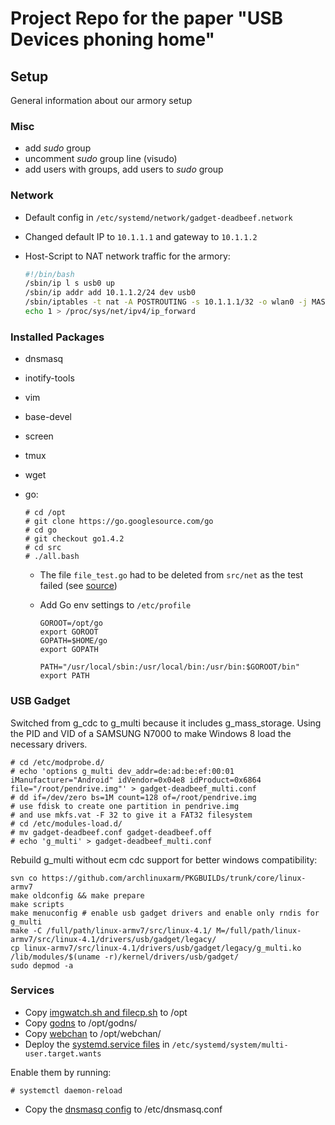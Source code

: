 # Project Repo for the paper "USB Devices phoning home"

## Setup

General information about our armory setup

### Misc

* add _sudo_ group
* uncomment _sudo_ group line (visudo)
* add users with groups, add users to _sudo_ group

### Network

* Default config in `/etc/systemd/network/gadget-deadbeef.network`
* Changed default IP to `10.1.1.1` and gateway to `10.1.1.2`
* Host-Script to NAT network traffic for the armory:

    ```bash
    #!/bin/bash
    /sbin/ip l s usb0 up
    /sbin/ip addr add 10.1.1.2/24 dev usb0
    /sbin/iptables -t nat -A POSTROUTING -s 10.1.1.1/32 -o wlan0 -j MASQUERADE
    echo 1 > /proc/sys/net/ipv4/ip_forward
    ```

### Installed Packages

* dnsmasq
* inotify-tools
* vim 
* base-devel
* screen
* tmux
* wget
* go:

    ```console
    # cd /opt
    # git clone https://go.googlesource.com/go
    # cd go
    # git checkout go1.4.2
    # cd src
    # ./all.bash
    ```
    
    * The file `file_test.go` had to be deleted from `src/net` as the test failed (see [source](https://github.com/golang/go/issues/10730))
    * Add Go env settings to `/etc/profile`

        ```console
        GOROOT=/opt/go
        export GOROOT
        GOPATH=$HOME/go
        export GOPATH

        PATH="/usr/local/sbin:/usr/local/bin:/usr/bin:$GOROOT/bin"
        export PATH
        ```

### USB Gadget

Switched from g_cdc to g_multi because it includes g_mass_storage.
Using the PID and VID of a SAMSUNG N7000 to make Windows 8 load the necessary drivers.

```console
# cd /etc/modprobe.d/
# echo 'options g_multi dev_addr=de:ad:be:ef:00:01 iManufacturer="Android" idVendor=0x04e8 idProduct=0x6864 file="/root/pendrive.img"' > gadget-deadbeef_multi.conf
# dd if=/dev/zero bs=1M count=128 of=/root/pendrive.img
# use fdisk to create one partition in pendrive.img
# and use mkfs.vat -F 32 to give it a FAT32 filesystem
# cd /etc/modules-load.d/
# mv gadget-deadbeef.conf gadget-deadbeef.off
# echo 'g_multi' > gadget-deadbeef_multi.conf
```

Rebuild g_multi without ecm cdc support for better windows compatibility:

```console
svn co https://github.com/archlinuxarm/PKGBUILDs/trunk/core/linux-armv7
make oldconfig && make prepare
make scripts
make menuconfig # enable usb gadget drivers and enable only rndis for g_multi
make -C /full/path/linux-armv7/src/linux-4.1/ M=/full/path/linux-armv7/src/linux-4.1/drivers/usb/gadget/legacy/
cp linux-armv7/src/linux-4.1/drivers/usb/gadget/legacy/g_multi.ko /lib/modules/$(uname -r)/kernel/drivers/usb/gadget/
sudo depmod -a
```

### Services

* Copy [imgwatch.sh and filecp.sh](https://gitlab.sva.tuhh.de/svars/usb-armory/tree/master) to /opt
* Copy [godns](https://gitlab.sva.tuhh.de/safs1103/usb-paper-godns/tree/master) to /opt/godns/
* Copy [webchan](https://gitlab.sva.tuhh.de/safs1103/webchan/tree/master) to /opt/webchan/
* Deploy the [systemd.service files](https://gitlab.sva.tuhh.de/svars/usb-armory/tree/master/systemd_services) in `/etc/systemd/system/multi-user.target.wants`

Enable them by running:
```console
# systemctl daemon-reload
```

* Copy the [dnsmasq config](https://gitlab.sva.tuhh.de/svars/usb-armory/blob/master/config_files/dnsmasq.conf) to /etc/dnsmasq.conf
